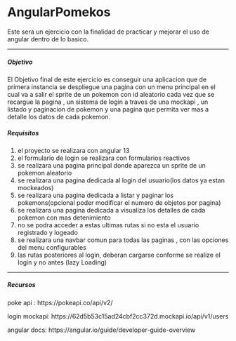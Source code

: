 # AngularPomekos
Este sera un ejercicio con la finalidad de practicar y mejorar el uso de angular dentro de lo basico.

<hr>
<h5>Objetivo</h5>
El Objetivo final de este ejercicio es conseguir una aplicacion que de primera instancia se despliegue una pagina con un menu principal en el cual va a salir el sprite de un pokemon con id aleatorio cada vez que se recargue la pagina , un sistema de login a traves de una mockapi , un listado y paginacion de pokemon y una pagina que permita ver mas a detalle los datos de cada pokemon.

<h5>Requisitos</h5>
<ol>
  <li>el proyecto se realizara con angular 13</li>
  <li>el formulario de login se realizara con formularios reactivos</li>
  <li>se realizara una pagina principal donde aparezca un sprite de un pokemon aleatorio</li>
  <li>se realizara una pagina dedicada al login del usuario(los datos ya estan mockeados)</li>
  <li>se realizara una pagina dedicada a listar y paginar los pokemons(opcional poder modificar el numero de objetos por pagina)</li>
  <li>se realizara una pagina dedicada a visualiza los detalles de cada pokemon con mas detenimiento</li>
  <li>no se podra acceder a estas ultimas rutas si no esta el usuario registrado y logeado</li>
  <li>se realizara una navbar comun para todas las paginas , con las opciones del menu configurables</li>
  <li>las rutas posteriores al login, deberan cargarse conforme se realize el login y no antes (lazy Loading)</li>
</ol>

<hr>
<h5>Recursos</h5>

<p>poke api : https://pokeapi.co/api/v2/</p>
<p>login mockapi: https://62d5b53c15ad24cbf2cc372d.mockapi.io/api/v1/users</p>
<p>angular docs: https://angular.io/guide/developer-guide-overview</p>

